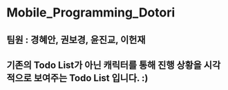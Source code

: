 # Mobile_Programming_Dotori

## 팀원 : 경혜안, 권보경, 윤진교, 이헌재

## 기존의 Todo List가 아닌 캐릭터를 통해 진행 상황을 시각적으로 보여주는 Todo List 입니다. :) 

